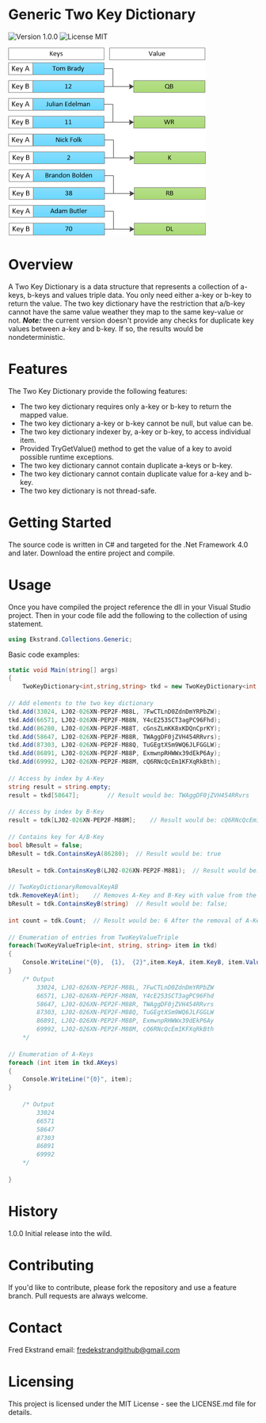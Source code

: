 # Generic Two Key Dictionary
![Version 1.0.0](https://img.shields.io/badge/Version-1.0.0-brightgreen.svg) ![License MIT](https://img.shields.io/badge/Licence-MIT-blue.svg)

![image](https://github.com/FredEkstrand/ImageFiles/raw/master/TwoKeyDictionary/TwoKeyDictionaryImage.png)	

# Overview
A Two Key Dictionary is a data structure that represents a collection of a-keys, b-keys and values triple data. You only need either a-key or b-key to return the value. The two key dictionary have the restriction that a/b-key cannot have the same value weather they map to the same key-value or not. **_Note:_** the current version doesn't provide any checks for duplicate key values between a-key and b-key. If so, the results would be nondeterministic. 

# Features
The Two Key Dictionary provide the following features:
* The two key dictionary requires only a-key or b-key to return the mapped value.
* The two key dictionary a-key or b-key cannot be null, but value can be.
* The two key dictionary indexer by, a-key or b-key, to access individual item.
* Provided TryGetValue() method to get the value of a key to avoid possible runtime exceptions. 
* The two key dictionary cannot contain duplicate a-keys or b-key.
* The two key dictionary cannot contain duplicate value for a-key and b-key.
* The two key dictionary is not thread-safe.

# Getting Started
The source code is written in C# and targeted for the .Net Framework 4.0 and later. Download the entire project and compile.

# Usage
Once you have compiled the project reference the dll in your Visual Studio project. Then in your code file add the following to the collection of using statement.

```csharp
using Ekstrand.Collections.Generic;
```
Basic code examples:
```csharp
static void Main(string[] args)
{
	TwoKeyDictionary<int,string,string> tkd = new TwoKeyDictionary<int,string,string>();

// Add elements to the two key dictionary
tkd.Add(33024, LJ02-026XN-PEP2F-M88L, 7FwCTLnD0ZdnDmYRPbZW);
tkd.Add(66571, LJ02-026XN-PEP2F-M88N, Y4cE253SCT3agPC96Fhd);
tkd.Add(86280, LJ02-026XN-PEP2F-M88T, cGnsZLmKK8xKDQnCprKY);
tkd.Add(58647, LJ02-026XN-PEP2F-M88R, TWAggDF0jZVH454RRvrs);
tkd.Add(87303, LJ02-026XN-PEP2F-M88Q, TuGEgtXSm9WQ6JLFGGLW);
tkd.Add(86891, LJ02-026XN-PEP2F-M88P, ExmwnpRHWWx39dEkP6Ay);
tkd.Add(69992, LJ02-026XN-PEP2F-M88M, cQ6RNcQcEm1KFXqRkBth);

// Access by index by A-Key
string result = string.empty;
result = tkd[58647];		// Result would be: TWAggDF0jZVH454RRvrs

// Access by index by B-Key
result = tdk[LJ02-026XN-PEP2F-M88M];	// Result would be: cQ6RNcQcEm1KFXqRkBth

// Contains key for A/B-Key
bool bResult = false;
bResult = tdk.ContainsKeyA(86280);	// Result would be: true

bResult = tdk.ContainsKeyB(LJ02-026XN-PEP2F-M881);	// Result would be: false;

// TwoKeyDictionaryRemovalKeyAB
tdk.RemoveKeyA(int);	// Removes A-Key and B-Key with value from the two key dictionary.
bResult = tdk.ContainsKeyB(string)	// Result would be: false;

int count = tdk.Count;	// Result would be: 6 After the removal of A-Key & B-Key with value.

// Enumeration of entries from TwoKeyValueTriple
foreach(TwoKeyValueTriple<int, string, string> item in tkd)
{
	Console.WriteLine("{0},  {1},  {2}",item.KeyA, item.KeyB, item.Value);
}
	/* Output
		33024, LJ02-026XN-PEP2F-M88L, 7FwCTLnD0ZdnDmYRPbZW
		66571, LJ02-026XN-PEP2F-M88N, Y4cE253SCT3agPC96Fhd
		58647, LJ02-026XN-PEP2F-M88R, TWAggDF0jZVH454RRvrs
		87303, LJ02-026XN-PEP2F-M88Q, TuGEgtXSm9WQ6JLFGGLW
		86891, LJ02-026XN-PEP2F-M88P, ExmwnpRHWWx39dEkP6Ay
		69992, LJ02-026XN-PEP2F-M88M, cQ6RNcQcEm1KFXqRkBth	
	*/

// Enumeration of A-Keys
foreach (int item in tkd.AKeys)
{
	Console.WriteLine("{0}", item);
}

	/* Output
		33024
		66571
		58647
		87303
		86891
		69992	
	*/
	
}
```

# History
 1.0.0 Initial release into the wild.

# Contributing

If you'd like to contribute, please fork the repository and use a feature
branch. Pull requests are always welcome.

# Contact
Fred Ekstrand
email: fredekstrandgithub@gmail.com

# Licensing

This project is licensed under the MIT License - see the LICENSE.md file for details.
